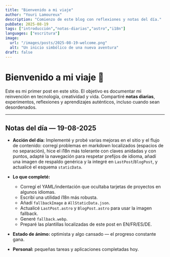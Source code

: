 ```yaml
---
title: "Bienvenido a mi viaje"
author: "Youri Lamoureux"
description: "Comienzo de este blog con reflexiones y notas del día."
pubDate: 2025-08-19
tags: ["introducción","notas-diarias","astro","i18n"]
languages: ["escritura"]
image:
  url: "/images/posts/2025-08-19-welcome.png"
  alt: "Un inicio simbólico de una nueva aventura"
draft: false
---
```


# Bienvenido a mi viaje 🚀

Este es mi primer post en este sitio. El objetivo es documentar mi reinvención en tecnología, creatividad y vida. Compartiré **notas diarias**, experimentos, reflexiones y aprendizajes auténticos, incluso cuando sean desordenados.

---

## Notas del día — 19-08-2025

- **Acción del día:** Implementé y probé varias mejoras en el sitio y el flujo de contenido: corregí problemas en markdown localizados (espacios de no separación), hice el i18n más tolerante con claves anidadas y con puntos, adapté la navegación para respetar prefijos de idioma, añadí una imagen de respaldo genérica y la integré en `LastPost`/`BlogPost`, y actualicé el esquema `staticData`.

- **Lo que completé:**
  - Corregí el YAML/indentación que ocultaba tarjetas de proyectos en algunos idiomas.
  - Escribí una utilidad i18n más robusta.
  - Añadí `fallbackImage` a `AllStaticData.json`.
  - Actualicé `LastPost.astro` y `BlogPost.astro` para usar la imagen fallback.
  - Generé `fallback.webp`.
  - Preparé las plantillas localizadas de este post en EN/FR/ES/DE.

- **Estado de ánimo:** optimista y algo cansado — el progreso constante gana.

- **Personal:** pequeñas tareas y aplicaciones completadas hoy.
